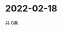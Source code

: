 # 2022-02-18
  共 0条

  <!-- BEGIN -->
  <!-- 最后更新时间Fri Feb 18 2022 22:06:19 GMT+0000 (Coordinated Universal Time) -->
  
  <!-- END -->
  
  